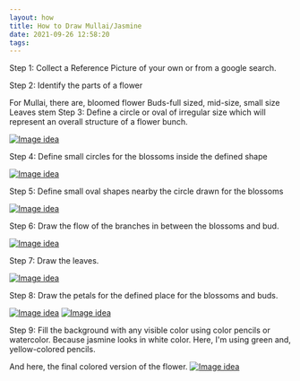 ```yaml
---
layout: how
title: How to Draw Mullai/Jasmine
date: 2021-09-26 12:58:20
tags:
---
```


Step 1: Collect a Reference Picture of your own or from a google search.

Step 2: Identify the parts of a flower

For Mullai, there are,
bloomed flower
Buds-full sized, mid-size, small size
Leaves
stem
Step 3: Define a circle or oval of irregular size which will represent an overall structure of a flower bunch.

[![Image idea](/images/mullai-step1.jpg)](/images/mullai-step1.jpg)

Step 4: Define small circles for the blossoms inside the defined shape

[![Image idea](/images/mullai-step2.jpg)](/images/mullai-step2.jpg)

Step 5: Define small oval shapes nearby the circle drawn for the blossoms

[![Image idea](/images/mullai-step3.jpg)](/images/mullai-step3.jpg)

Step 6: Draw the flow of the branches in between the blossoms and bud.

[![Image idea](/images/mullai-step4.jpg)](/images/mullai-step4.jpg)

Step 7: Draw the leaves.

[![Image idea](/images/mullai-step5.jpg)](/images/mullai-step5.jpg)

Step 8: Draw the petals for the defined place for the blossoms and buds.

[![Image idea](/images/mullai-step6.jpg)](/images/mullai-step6.jpg)
[![Image idea](/images/mullai-step8.jpg)](/images/mullai-step8.jpg)

Step 9: Fill the background with any visible color using color pencils or watercolor. Because jasmine looks in white color. Here, I'm using green and, yellow-colored pencils.

And here, the final colored version of the flower.
[![Image idea](/images/Mullai.jpg)](/images/Mullai.jpg)


